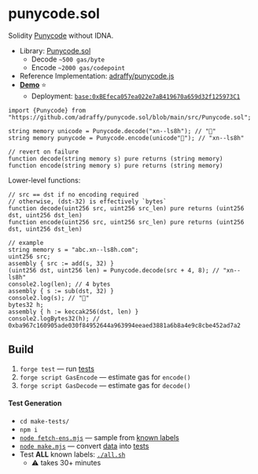 # punycode.sol

Solidity [Punycode](https://datatracker.ietf.org/doc/html/rfc3492) without IDNA.

* Library: [Punycode.sol](./src/Punycode.sol)
	* Decode `~500 gas/byte`
	* Encode `~2000 gas/codepoint`
* Reference Implementation: [adraffy/punycode.js](https://github.com/adraffy/punycode.js/)
* [**Demo**](https://adraffy.github.io/punycode.sol/test/demo.html) ⭐
	*  Deployment: [`base:0xBEfeca057ea022e7aB419670a659d32f125973C1`](https://basescan.org/address/0xBEfeca057ea022e7aB419670a659d32f125973C1#code)

```solidity
import {Punycode} from "https://github.com/adraffy/punycode.sol/blob/main/src/Punycode.sol";

string memory unicode = Punycode.decode("xn--ls8h"); // "💩"
string memory punycode = Punycode.encode(unicode"💩"); // "xn--ls8h"

// revert on failure
function decode(string memory s) pure returns (string memory)
function encode(string memory s) pure returns (string memory)
```

Lower-level functions:
```solidity
// src == dst if no encoding required
// otherwise, (dst-32) is effectively `bytes`
function decode(uint256 src, uint256 src_len) pure returns (uint256 dst, uint256 dst_len)
function encode(uint256 src, uint256 src_len) pure returns (uint256 dst, uint256 dst_len)

// example
string memory s = "abc.xn--ls8h.com";
uint256 src;
assembly { src := add(s, 32) }
(uint256 dst, uint256 len) = Punycode.decode(src + 4, 8); // "xn--ls8h"
console2.log(len); // 4 bytes
assembly { s := sub(dst, 32) }
console2.log(s); // "💩"
bytes32 h;
assembly { h := keccak256(dst, len) }
console2.logBytes32(h); // 0xba967c160905ade030f84952644a963994eeaed3881a6b8a4e9c8cbe452ad7a2
```

## Build

<!-- 1. Edit: [Impl.sol](./src/Impl.sol) -->
1. `forge test` — run [tests](./test/)
1. `forge script GasEncode` — estimate gas for `encode()`
1. `forge script GasDecode` — estimate gas for `decode()`

#### Test Generation
* `cd make-tests/`
* `npm i`
* [`node fetch-ens.mjs`](./make-tests/fetch-ens.mjs) — sample from [known labels](https://github.com/adraffy/ens-labels/)
* [`node make.mjs`](./make-tests/make.mjs) — convert [data](./make-tests/data/) into [tests](./test/)
* Test **ALL** known labels: [`./all.sh`](./make-tests/all.sh)
	* ⚠️ takes 30+ minutes
